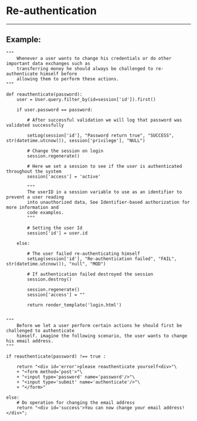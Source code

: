 # Re-authentication
-------

## Example:

    """
        Whenever a user wants to change his credentials or do other important data exchanges such as
        transferring money he should always be challenged to re-authenticate himself before
        allowing them to perform these actions.
    """
    
    def reauthenticate(password):
        user = User.query.filter_by(id=session['id']).first()

        if user.password == password:

            # After successful validation we will log that password was validated successfully

            setLog(session['id'], "Password return true", "SUCCESS", str(datetime.utcnow()), session['privilege'], "NULL")

            # Change the session on login
            session.regenerate()

            # Here we set a session to see if the user is authenticated throughout the system
            session['access'] = 'active'

            """
            The userID in a session variable to use as an identifier to prevent a user reading
            into unauthorized data, See Identifier-based authorization for more information and
            code examples.
            """

            # Setting the user Id
            session['id'] = user.id

        else:

            # The user failed re-authenticating himself
            setLog(session['id'], "Re-authentication failed", "FAIL", str(datetime.utcnow()), "null", "MOD")

            # If authentication failed destroyed the session
            session.destroy()

            session.regenerate()
            session['access'] = ""

            return render_template('login.html')


    """
        Before we let a user perform certain actions he should first be challenged to authenticate
        himself. imagine the following scenario, the user wants to change his email address.
    """

    if reauthenticate(password) !== true :

        return "<div id='error'>please reauthenticate yourself<div>"\
    	+ "<form method='post'>"\
    	+ "<input type='password' name='password'/>"\
    	+ "<input type='submit' name='authenticate'/>"\
    	+ "</form>"

    else:
    	# Do operation for changing the email address
    	return "<div id='success'>You can now change your email address!</div>";


